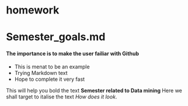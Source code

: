 # homework
<h1> Semester_goals.md </h1> 
<h4> The importance is to make the user failiar with Github</h4>

* This is menat to be an example
* Trying Markdown text
* Hope to complete it very fast

This will help you bold the text **Semester related to Data mining**
Here we shall target to italise the text *How does it look*.
